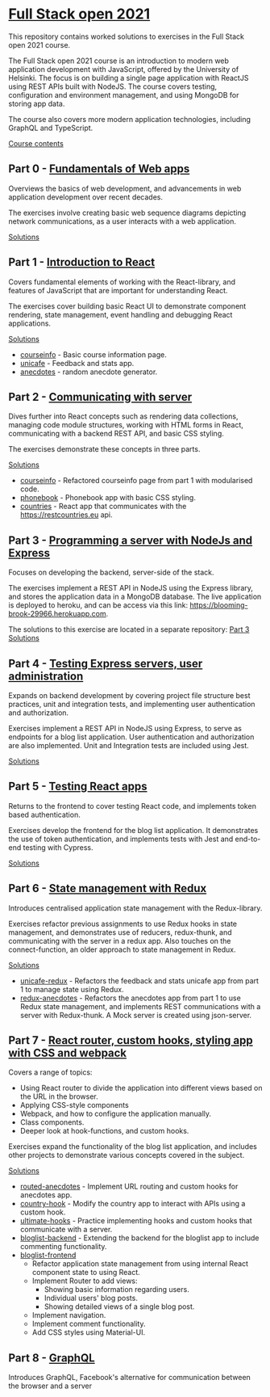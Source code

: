 # [Full Stack open 2021](https://fullstackopen.com/en/)

This repository contains worked solutions to exercises in the Full Stack open 2021 course.

The Full Stack open 2021 course is an introduction to modern web application development with JavaScript, offered by the University of Helsinki. The focus is on building a single page application with ReactJS using REST APIs built with NodeJS. The course covers testing, configuration and environment management, and using MongoDB for storing app data.

The course also covers more modern application technologies, including GraphQL and TypeScript.

[Course contents](https://fullstackopen.com/en/#course-contents)

## Part 0 - [Fundamentals of Web apps](https://fullstackopen.com/en/part0)

Overviews the basics of web development, and advancements in web application development over recent decades.

The exercises involve creating basic web sequence diagrams depicting network communications, as a user interacts with a web application.

[Solutions](https://github.com/Caruychen/fullstackopen/tree/main/part0)

## Part 1 - [Introduction to React](https://fullstackopen.com/en/part1)

Covers fundamental elements of working with the React-library, and features of JavaScript that are important for understanding React.

The exercises cover building basic React UI to demonstrate component rendering, state management, event handling and debugging React applications.

[Solutions](https://github.com/Caruychen/fullstackopen/tree/main/part1)
* [courseinfo](https://github.com/Caruychen/fullstackopen/tree/main/part1/courseinfo) - Basic course information page.
* [unicafe](https://github.com/Caruychen/fullstackopen/tree/main/part1/unicafe) - Feedback and stats app.
* [anecdotes](https://github.com/Caruychen/fullstackopen/tree/main/part1/anecdotes) - random anecdote generator.

## Part 2 - [Communicating with server](https://fullstackopen.com/en/part2)

Dives further into React concepts such as rendering data collections, managing code module structures, working with HTML forms in React,
communicating with a backend REST API, and basic CSS styling.

The exercises demonstrate these concepts in three parts. 

[Solutions](https://github.com/Caruychen/fullstackopen/tree/main/part2)
* [courseinfo](https://github.com/Caruychen/fullstackopen/tree/main/part2/courseinfo) - Refactored courseinfo page from part 1 with modularised code.
* [phonebook](https://github.com/Caruychen/fullstackopen/tree/main/part2/phonebook) - Phonebook app with basic CSS styling.
* [countries](https://github.com/Caruychen/fullstackopen/tree/main/part2/countries) - React app that communicates with the https://restcountries.eu api.

## Part 3 - [Programming a server with NodeJs and Express](https://fullstackopen.com/en/part3)

Focuses on developing the backend, server-side of the stack.

The exercises implement a REST API in NodeJS using the Express library, and stores the application data in a MongoDB database.
The live application is deployed to heroku, and can be access via this link: https://blooming-brook-29966.herokuapp.com.

The solutions to this exercise are located in a separate repository:
<a href="https://github.com/Caruychen/fullstackopen-part3" target="_blank">Part 3 Solutions</a>

## Part 4 - [Testing Express servers, user administration](https://fullstackopen.com/en/part4)

Expands on backend development by covering project file structure best practices, unit and integration tests, and implementing 
user authentication and authorization.

Exercises implement a REST API in NodeJS using Express, to serve as endpoints for a blog list application. User authentication and 
authorization are also implemented. Unit and Integration tests are included using Jest.

[Solutions](https://github.com/Caruychen/fullstackopen/tree/main/part4/bloglist)

## Part 5 - [Testing React apps](https://fullstackopen.com/en/part5)

Returns to the frontend to cover testing React code, and implements token based authentication. 

Exercises develop the frontend for the blog list application. It demonstrates the use of token authentication, and implements
tests with Jest and end-to-end testing with Cypress.

[Solutions](https://github.com/Caruychen/fullstackopen/tree/main/part5/bloglist-frontend)

## Part 6 - [State management with Redux](https://fullstackopen.com/en/part6)

Introduces centralised application state management with the Redux-library.

Exercises refactor previous assignments to use Redux hooks in state management, and demonstrates use of reducers, redux-thunk, 
and communicating with the server in a redux app. Also touches on the connect-function, an older approach to state management in Redux.

[Solutions](https://github.com/Caruychen/fullstackopen/tree/main/part6)
* [unicafe-redux](https://github.com/Caruychen/fullstackopen/tree/main/part6/unicafe-redux) - Refactors the feedback and stats unicafe app from part 1 to manage state using Redux.
* [redux-anecdotes](https://github.com/Caruychen/fullstackopen/tree/main/part6/redux-anecdotes) - Refactors the anecdotes app from part 1 to use Redux state management, and implements REST communications with a server with Redux-thunk. A Mock server is created using json-server.

## Part 7 - [React router, custom hooks, styling app with CSS and webpack](https://fullstackopen.com/en/part7)

Covers a range of topics:
* Using React router to divide the application into different views based on the URL in the browser.
* Applying CSS-style components
* Webpack, and how to configure the application manually.
* Class components.
* Deeper look at hook-functions, and custom hooks.

Exercises expand the functionality of the blog list application, and includes other projects to demonstrate various concepts covered
in the subject.

[Solutions](https://github.com/Caruychen/fullstackopen/tree/main/part7)
* [routed-anecdotes](https://github.com/Caruychen/fullstackopen/tree/main/part7/routed-anecdotes) - Implement URL routing and custom hooks for anecdotes app.
* [country-hook](https://github.com/Caruychen/fullstackopen/tree/main/part7/country-hook) - Modify the country app to interact with APIs using a custom hook.
* [ultimate-hooks](https://github.com/Caruychen/fullstackopen/tree/main/part7/ultimate-hooks) - Practice implementing hooks and custom
hooks that communicate with a server.
* [bloglist-backend](https://github.com/Caruychen/fullstackopen/tree/main/part7/bloglist) - Extending the backend for the bloglist app to include commenting functionality.
* [bloglist-frontend](https://github.com/Caruychen/fullstackopen/tree/main/part7/bloglist-frontend)
  * Refactor application state management from using internal React component state to using React.
  * Implement Router to add views:
    * Showing basic information regarding users.
    * Individual users' blog posts.
    * Showing detailed views of a single blog post.
  * Implement navigation.
  * Implement comment functionality.
  * Add CSS styles using Material-UI.


## Part 8 - [GraphQL](https://fullstackopen.com/en/part8)

Introduces GraphQL, Facebook's alternative for communication between the browser and a server